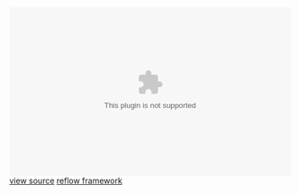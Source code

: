<div class="center">
	<embed src="swfs/bg-process.simple-time-batch.swf" width="500" height="300"/>
	<div>
		<a href="http://github.com/iamssen/reflow.sample.bg-process.simple-time-batch" target="_blank"
		   class="btn btn-default btn-xs"><i class="fa fa-code"></i> view source</a>
		<a href="http://github.com/iamssen/reflow" target="_blank" class="btn btn-default btn-xs"><i
				class="fa fa-code-fork"></i> reflow framework</a>
	</div>
</div>

